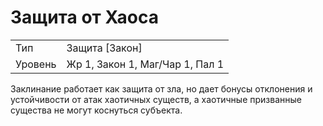 
# Защита от Хаоса

| | |
|---|---|
|Тип|Защита [Закон]|
|Уровень| Жр 1, Закон 1, Маг/Чар 1, Пал 1|

Заклинание работает как защита от зла, но дает бонусы отклонения и устойчивости от атак хаотичных существ, а хаотичные призванные существа не могут коснуться субъекта.